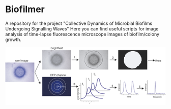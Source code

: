 # Biofilmer
A repository for the project "Collective Dynamics of Microbial Biofilms Undergoing Signalling Waves"
Here you can find useful scripts for image analysis of time-lapse fluorescence microscope images of biofilm/colony growth.

![Image Analysis](imageanalysis.png)
